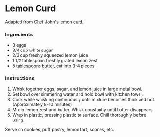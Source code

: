 # Lemon Curd

Adapted from [Chef John's lemon curd](http://foodwishes.blogspot.com/2012/11/lemon-curd-lite-not-light.html).

### Ingredients

- 3 eggs
- 3/4 cup white sugar
- 2/3 cup freshly squeezed lemon juice
- 1 1/2 tablespoon freshly grated lemon zest
- 5 tablespoons butter, cut into 3-4 pieces

### Instructions

1. Whisk together eggs, sugar, and lemon juice in large metal bowl.
2. Set bowl over simmering water and hold bowl with kitchen towel.
3. Cook while whisking continuously until mixture becomes thick and hot. (Approximately 8-10 minutes)
4. Mix in lemon zest and butter. Whisk constantly until butter disappears
5. Wrap in plastic, pressing plastic to surface. Chill thoroughly before using.

Serve on cookies, puff pastry, lemon tart, scones, etc.